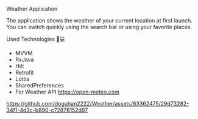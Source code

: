 Weather Application

The application shows the weather of your current location at first launch. You can switch quickly using the search bar or using your favorite places.

Used Technologies 📱💻
* MVVM
* RxJava
* Hilt
* Retrofit
* Lottie
* SharedPreferences
* For Weather API https://open-meteo.com





https://github.com/doguhan2222/Weather/assets/63362475/29d73282-34f1-4d3c-b890-c72878152d97

